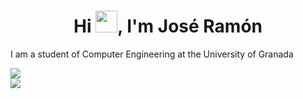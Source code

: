 <h1 align="center"><b>Hi <img src="https://media.giphy.com/media/hvRJCLFzcasrR4ia7z/giphy.gif" width="35">, I'm José Ramón </b></h1>
I am a student of Computer Engineering at the University of Granada

<p>
  <a href="mailto:joseramonpp2003@gmail.com">
    <img src="https://img.shields.io/badge/Gmail-D14836?style=for-the-badge&logo=gmail&logoColor=white">
  </a>
  <br>
  <a href="www.linkedin.com/in/joserpp">
    <img src=" 	https://img.shields.io/badge/LinkedIn-0077B5?style=for-the-badge&logo=linkedin&logoColor=white">
  </a>
</p>
